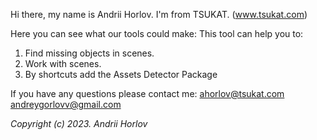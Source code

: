 Hi there, my name is Andrii Horlov. I'm from TSUKAT. (www.tsukat.com)

Here you can see what our tools could make:
This tool can help you to: 

1. Find missing objects in scenes.
2. Work with scenes.
3. By shortcuts add the Assets Detector Package



If you have any questions please contact me:
ahorlov@tsukat.com
andreygorlovv@gmail.com

<i> Copyright (c) 2023. Andrii Horlov </i>
